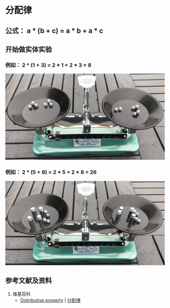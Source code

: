 # 分配律
## 公式： a * (b + c) = a * b + a * c
## 开始做实体实验

### 例如： 2 * (1 + 3) = 2 * 1 + 2 * 3 = 8

![](/images/数系/算术的基本运算规律/分配律/1a1.jpg)

### 例如： 2 * (5 + 8) = 2 * 5 + 2 * 8 = 26

![](/images/数系/算术的基本运算规律/分配律/2a1.jpg)

## 参考文献及资料

1. 维基百科
	- [Distributive property](https://en.wikipedia.org/wiki/Distributive_property) | [分配律](https://zh.wikipedia.org/wiki/%E5%88%86%E9%85%8D%E5%BE%8B) 
